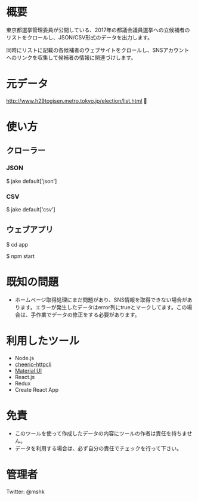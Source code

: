 # 概要

東京都選挙管理委員が公開している、2017年の都議会議員選挙への立候補者のリストをクロールし、JSON/CSV形式のデータを出力します。

同時にリストに記載の各候補者のウェブサイトをクロールし、SNSアカウントへのリンクを収集して候補者の情報に関連づけします。

# 元データ

http://www.h29togisen.metro.tokyo.jp/election/list.html

# 使い方

## クローラー

### JSON
$ jake default['json'] 

### CSV
$ jake default['csv'] 

## ウェブアプリ

$ cd app

$ npm start

# 既知の問題

- ホームページ取得処理にまだ問題があり、SNS情報を取得できない場合があります。エラーが発生したデータはerror列にtrueとマークしてます。この場合は、手作業でデータの修正をする必要があります。

# 利用したツール

- Node.js
- [cheerio-httpcli](https://github.com/ktty1220/cheerio-httpcli)
- [Material UI](http://www.material-ui.com/#/)
- React.js
- Redux
- Create React App

# 免責

- このツールを使って作成したデータの内容にツールの作者は責任を持ちません。
- データを利用する場合は、必ず自分の責任でチェックを行って下さい。

# 管理者

Twitter: @mshk
